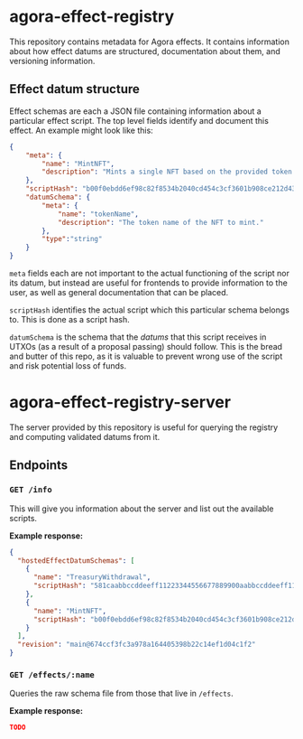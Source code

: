 # agora-effect-registry

This repository contains metadata for Agora effects. It contains information about how effect datums are structured, documentation about them, and versioning information.

## Effect datum structure

Effect schemas are each a JSON file containing information about a particular effect script. The top level fields identify and document this effect. An example might look like this:

```json
{
    "meta": {
        "name": "MintNFT",
        "description": "Mints a single NFT based on the provided token name. This NFT is uniquely identified by the UTXO from which the GAT is burned is spent."
    },
    "scriptHash": "b00f0ebdd6ef98c82f8534b2040cd454c3cf3601b908ce212d43b74b",
    "datumSchema": { 
        "meta": {
            "name": "tokenName",
            "description": "The token name of the NFT to mint."
        },
        "type":"string"
    }
}
```

`meta` fields each are not important to the actual functioning of the script nor its datum, but instead are useful for frontends to provide information to the user, as well as general documentation that can be placed.

`scriptHash` identifies the actual script which this particular schema belongs to. This is done as a script hash. 

`datumSchema` is the schema that the _datums_ that this script receives in UTXOs (as a result of a proposal passing) should follow. This is the bread and butter of this repo, as it is valuable to prevent wrong use of the script and risk potential loss of funds. 

# agora-effect-registry-server

The server provided by this repository is useful for querying the registry and computing validated datums from it.

## Endpoints

### `GET /info`

This will give you information about the server and list out the available scripts.

**Example response:**

```json
{
  "hostedEffectDatumSchemas": [
    {
      "name": "TreasuryWithdrawal",
      "scriptHash": "581caabbccddeeff11223344556677889900aabbccddeeff112233445566"
    },
    {
      "name": "MintNFT",
      "scriptHash": "b00f0ebdd6ef98c82f8534b2040cd454c3cf3601b908ce212d43b74b"
    }
  ],
  "revision": "main@674ccf3fc3a978a164405398b22c14ef1d04c1f2"
}
```

### `GET /effects/:name`

Queries the raw schema file from those that live in `/effects`.

**Example response:**

```json
TODO
```
